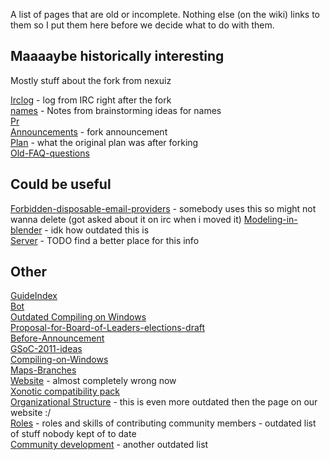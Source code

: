 A list of pages that are old or incomplete. Nothing else (on the wiki) links to them so I put them here before we decide what to do with them.

Maaaaybe historically interesting
---------------------------------

Mostly stuff about the fork from nexuiz

[Irclog](Irclog) - log from IRC right after the fork  
[names](names) - Notes from brainstorming ideas for names  
[Pr](Pr)  
[Announcements](Announcements) - fork announcement  
[Plan](Plan) - what the original plan was after forking  
[Old-FAQ-questions](Old-FAQ-questions)

Could be useful
---------------

[Forbidden-disposable-email-providers](Forbidden-disposable-email-providers) - somebody uses this so might not wanna delete (got asked about it on irc when i moved it)
[Modeling-in-blender](Modeling-in-blender) - idk how outdated this is  
[Server](Server) - TODO find a better place for this info  

Other
-----

[GuideIndex](GuideIndex)  
[Bot](Bot)  
[Outdated Compiling on Windows](Outdated-Compiling-on-Windows)  
[Proposal-for-Board-of-Leaders-elections-draft](Proposal-for-Board-of-Leaders-elections-draft)  
[Before-Announcement](Before-Announcement)  
[GSoC-2011-ideas](GSoC-2011-ideas)  
[Compiling-on-Windows](Compiling-on-Windows)  
[Maps-Branches](Maps-Branches)  
[Website](Website) - almost completely wrong now  
[Xonotic compatibility pack](Xonotic-compatibility-pack)  
[Organizational Structure](Organizational-Structure) - this is even more outdated then the page on our website :/  
[Roles](Roles) - roles and skills of contributing community members - outdated list of stuff nobody kept of to date  
[Community development](Community-development) - another outdated list  

